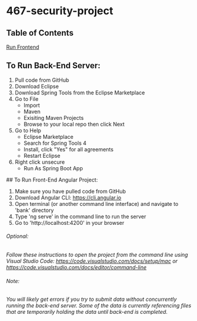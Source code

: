 # 467-security-project

## Table of Contents  
[Run Frontend](#frontend)  

## To Run Back-End Server:

1. Pull code from GitHub
2. Download Eclipse
3. Download Spring Tools from the Eclipse Marketplace
4. Go to File
   - Import
   - Maven
   - Exisiting Maven Projects
   - Browse to your local repo then click Next
5. Go to Help
   - Eclipse Marketplace
   - Search for Spring Tools 4
   - Install, click "Yes" for all agreements
   - Restart Eclipse
6. Right click unsecure 
   - Run As Spring Boot App

<a name="frontend"/>
## To Run Front-End Angular Project:

1. Make sure you have pulled code from GitHub
2. Download Angular CLI: https://cli.angular.io
3. Open terminal (or another command line interface) and navigate to 'bank' directory
4. Type 'ng serve' in the command line to run the server
5. Go to 'http://localhost:4200' in your browser
###### Optional: 
*Follow these instructions to open the project from the command line using Visual Studio Code: https://code.visualstudio.com/docs/setup/mac or https://code.visualstudio.com/docs/editor/command-line*

###### Note: 
*You will likely get errors if you try to submit data without concurrently running the back-end server.
Some of the data is currently referencing files that are temporarily holding the data until back-end is completed.*
